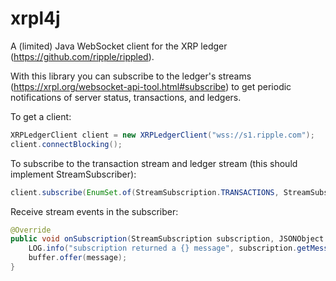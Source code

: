 # xrpl4j
A (limited) Java WebSocket client for the XRP ledger (https://github.com/ripple/rippled).

With this library you can subscribe to the ledger's streams (https://xrpl.org/websocket-api-tool.html#subscribe) to get periodic notifications of server status, transactions, and ledgers.

To get a client:

```java
XRPLedgerClient client = new XRPLedgerClient("wss://s1.ripple.com");
client.connectBlocking();
```

To subscribe to the transaction stream and ledger stream (this should implement StreamSubscriber):

```java
client.subscribe(EnumSet.of(StreamSubscription.TRANSACTIONS, StreamSubscription.LEDGER), this);
```

Receive stream events in the subscriber:

```java
@Override
public void onSubscription(StreamSubscription subscription, JSONObject message) {
    LOG.info("subscription returned a {} message", subscription.getMessageType());
    buffer.offer(message);
}
```
